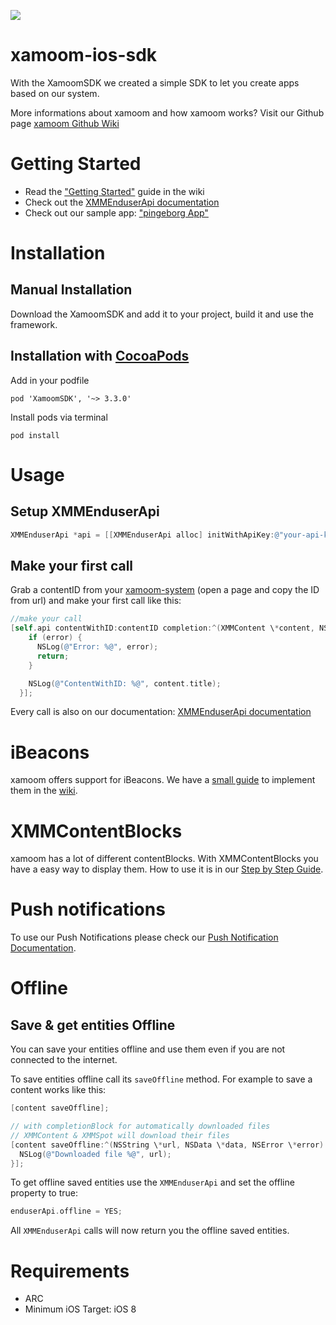 ![](https://storage.googleapis.com/xamoom-files/cb9dcdd940f44b53baf5c27f331c4079.png)

# xamoom-ios-sdk
With the XamoomSDK we created a simple SDK to let you create apps based on our system.

More informations about xamoom and how xamoom works? Visit our Github page [xamoom Github Wiki](https://github.com/xamoom/xamoom.github.io/wiki)

# Getting Started

* Read the ["Getting Started"](https://github.com/xamoom/xamoom-ios-sdk/wiki#getting-started) guide in the wiki
* Check out the [XMMEnduserApi documentation](http://xamoom.github.io/xamoom-ios-sdk/3.1.0/index.html)
* Check out our sample app: ["pingeborg App"](https://github.com/xamoom/xamoom-pingeborg-ios)

# Installation

## Manual Installation
Download the XamoomSDK and add it to your project, build it and use the framework.

## Installation with [CocoaPods](https://cocoapods.org/)

Add in your podfile

    pod 'XamoomSDK', '~> 3.3.0'

Install pods via terminal

    pod install

# Usage

## Setup XMMEnduserApi

```objective-c
XMMEnduserApi *api = [[XMMEnduserApi alloc] initWithApiKey:@"your-api-key"];
```

## Make your first call

Grab a contentID from your [xamoom-system](https://xamoom.net/) (open a page and copy the ID from url) and make your first call like this:

```objective-c
//make your call
[self.api contentWithID:contentID completion:^(XMMContent \*content, NSError \*error) {
    if (error) {
      NSLog(@"Error: %@", error);
      return;
    }

    NSLog(@"ContentWithID: %@", content.title);
  }];
```

Every call is also on our documentation: [XMMEnduserApi documentation](http://xamoom.github.io/xamoom-ios-sdk/3.1.0/html/Classes/XMMEnduserApi.html)

# iBeacons

xamoom offers support for iBeacons. We have a [small guide](https://github.com/xamoom/xamoom-ios-sdk/wiki/iBeacons) to implement them in the [wiki](https://github.com/xamoom/xamoom-ios-sdk/wiki).

# XMMContentBlocks

xamoom has a lot of different contentBlocks. With XMMContentBlocks you have a easy way to display them.
How to use it is in our [Step by Step Guide](https://github.com/xamoom/xamoom-ios-sdk/wiki/Step-by-Step-Guide).

# Push notifications

To use our Push Notifications please check our [Push Notification Documentation](https://github.com/xamoom/xamoom-ios-sdk/wiki/Push-Notifications).

# Offline

## Save & get entities Offline

You can save your entities offline and use them even if you are not connected
to the internet.

To save entities offline call its `saveOffline` method.
For example to save a content works like this:

```objective-c
[content saveOffline];

// with completionBlock for automatically downloaded files
// XMMContent & XMMSpot will download their files
[content saveOffline:^(NSString \*url, NSData \*data, NSError \*error) {
  NSLog(@"Downloaded file %@", url);
}];
```

To get offline saved entities use the `XMMEnduserApi` and set the offline property
to true:
```objective-c
enduserApi.offline = YES;
```
All `XMMEnduserApi` calls will now return you the offline saved entities.

# Requirements

* ARC
* Minimum iOS Target: iOS 8

